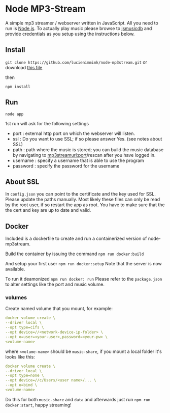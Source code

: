 # Node MP3-Stream

A simple mp3 streamer / webserver written in JavaScript. All you need to run is [Node.js](https://nodejs.org/en/).
To actually play music please browse to [jsmusicdb](https://www.jsmusicdb.com) and provide credentials as you setup using the instructions below.

## Install

`git clone https://github.com/lucienimmink/node-mp3stream.git` or download [this file](https://github.com/lucienimmink/node-mp3stream/archive/master.zip)

then

`npm install`

## Run

`node app`

1st run will ask for the following settings

- port : external http port on which the webserver will listen.
- ssl : Do you want to use SSL; if so please answer Yes. (see notes about SSL)
- path : path where the music is stored; you can build the music database by navigating to <mp3streamurl:port>/rescan after you have logged in.
- username : specify a username that is able to use the program
- password : specify the password for the username

## About SSL

In `config.json` you can point to the certificate and the key used for SSL. Please update the paths manually. Most likely these files can only be read by the root user, if so restart the app as root.
You have to make sure that the the cert and key are up to date and valid.

## Docker

Included is a dockerfile to create and run a containerized version of node-mp3stream.

Build the container by issuing the command
`npm run docker:build`

And setup your first user
`npm run docker:setup`
Note that the server is now available.

To run it deamonized
`npm run docker: run`
Please refer to the `package.json` to alter settings like the port and music volume.

### volumes

Create named volume that you mount, for example:

```yaml
docker volume create \
--driver local \
--opt type=cifs \
--opt device=//<network-device-ip-folder> \
--opt o=user=<your-user>,password=<your-pw> \
<volume-name>
```

where `<volume-name>` should be `music-share`, if you mount a local folder it's looks like this:

```yaml
docker volume create \
--driver local \ 
--opt type=none \
--opt device=//c/Users/<user name>/... \
--opt o=bind \
<volume-name>
```

Do this for both `music-share` and `data` and afterwards just run `npm run docker:start`, happy streaming!
